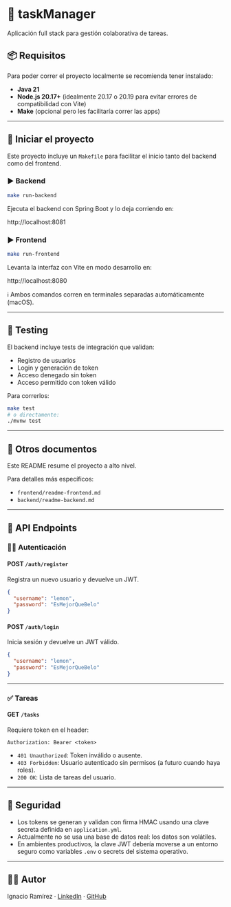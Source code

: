 # 📝 taskManager

Aplicación full stack para gestión colaborativa de tareas.

## 📦 Requisitos

Para poder correr el proyecto localmente se recomienda tener instalado:

- **Java 21**
- **Node.js 20.17+** (idealmente 20.17 o 20.19 para evitar errores de compatibilidad con Vite)
- **Make** (opcional pero les facilitaría correr las apps)

---

## 🚀 Iniciar el proyecto

Este proyecto incluye un `Makefile` para facilitar el inicio tanto del backend como del frontend.

### ▶️ Backend

```bash
make run-backend
```

Ejecuta el backend con Spring Boot y lo deja corriendo en:

http://localhost:8081

### ▶️ Frontend

```bash
make run-frontend
```

Levanta la interfaz con Vite en modo desarrollo en:

http://localhost:8080

ℹ️ Ambos comandos corren en terminales separadas automáticamente (macOS).

---

## 🧪 Testing

El backend incluye tests de integración que validan:

- Registro de usuarios
- Login y generación de token
- Acceso denegado sin token
- Acceso permitido con token válido

Para correrlos:

```bash
make test
# o directamente:
./mvnw test
```

---

## 📁 Otros documentos

Este README resume el proyecto a alto nivel.

Para detalles más específicos:

- `frontend/readme-frontend.md`
- `backend/readme-backend.md`

---


## 📌 API Endpoints

### 🧑‍💻 Autenticación

#### POST `/auth/register`

Registra un nuevo usuario y devuelve un JWT.

```json
{
  "username": "lemon",
  "password": "EsMejorQueBelo"
}
```

#### POST `/auth/login`

Inicia sesión y devuelve un JWT válido.

```json
{
  "username": "lemon",
  "password": "EsMejorQueBelo"
}
```

---

### ✅ Tareas

#### GET `/tasks`

Requiere token en el header:

```http
Authorization: Bearer <token>
```

- `401 Unauthorized`: Token inválido o ausente.
- `403 Forbidden`: Usuario autenticado sin permisos (a futuro cuando haya roles).
- `200 OK`: Lista de tareas del usuario.

---

## 🔐 Seguridad

- Los tokens se generan y validan con firma HMAC usando una clave secreta definida en `application.yml`.
- Actualmente no se usa una base de datos real: los datos son volátiles.
- En ambientes productivos, la clave JWT debería moverse a un entorno seguro como variables `.env` o secrets del sistema operativo.

---


## 🧑‍🎓 Autor

Ignacio Ramírez · [LinkedIn](https://www.linkedin.com/in/ignacio-ramirez-guembe/) · [GitHub](https://github.com/NachitoTez/taskManager)

